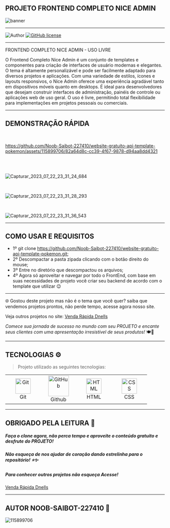 ## **PROJETO FRONTEND COMPLETO NICE ADMIN**

![banner](https://github.com/Noob-Saibot-227410/website-gratuito-api-template-pokemon/assets/115899706/278895ca-ca46-41b3-bbd7-dbabb60993a7)


<hr>

![Author](https://img.shields.io/badge/author-%40NOOB_SAIBOT_22742410-blue.svg)
[![GitHub license](https://img.shields.io/github/license/nauvalazhar/my-login.svg)](https://github.com/nauvalazhar/my-login/blob/master/LICENSE)


<hr>

FRONTEND COMPLETO NICE ADMIN - USO LIVRE

O Frontend Completo Nice Admin é um conjunto de templates e componentes para criação de interfaces de usuário modernas e elegantes. O tema é altamente personalizável e pode ser facilmente adaptado para diversos projetos e aplicações. Com uma variedade de estilos, ícones e layouts responsivos, o Nice Admin oferece uma experiência agradável tanto em dispositivos móveis quanto em desktops. É ideal para desenvolvedores que desejam construir interfaces de administração, painéis de controle ou aplicações web de uso geral. O uso é livre, permitindo total flexibilidade para implementações em projetos pessoais ou comerciais.

<hr>

## **DEMONSTRAÇÃO RÁPIDA**

<br>

https://github.com/Noob-Saibot-227410/website-gratuito-api-template-pokemon/assets/115899706/82a64d8c-cc39-4f67-9878-d94aa8dd4321


<br>

<br>

![Capturar_2023_07_22_23_31_24_684](https://github.com/Noob-Saibot-227410/website-gratuito-api-template-pokemon/assets/115899706/c335fa9a-81f2-42de-86dd-dfa4bf4fc8b3)

<br>

![Capturar_2023_07_22_23_31_28_293](https://github.com/Noob-Saibot-227410/website-gratuito-api-template-pokemon/assets/115899706/c7937536-c02c-4073-920c-08ecfc5c0bfd)

<br>

![Capturar_2023_07_22_23_31_36_543](https://github.com/Noob-Saibot-227410/website-gratuito-api-template-pokemon/assets/115899706/e8c9beb3-36a2-4a96-a908-8332d0fec261)

<hr>

## **COMO USAR E REQUISITOS**

- 1º git clone https://github.com/Noob-Saibot-227410/website-gratuito-api-template-pokemon.git;
- 2º Descompactar a pasta zipada clicando com o botão direito do mouse;
- 3º Entre no diretório que descompactou os arquivos;
- 4º Agora só aproveitar e navegar por todo o FrontEnd, com base em suas necessidades de projeto você criar seu backend de acordo com o template que utilizar 😉

<hr>

🌐 Gostou deste projeto mas não é o tema que você quer? saiba que vendemos projetos prontos, não perde tempo, acesse agora nosso site.

<p> Veja outros projetos no site: <a href = https://venda-rapida-dnells.web.app/ target="_blank"> Venda Rápida Dnells</a> <p>

*Comece sua jornada de sucesso no mundo com seu PROJETO e encante seus clientes com uma apresentação irresistível de seus produtos!* 🍽️🎉

<hr>

## TECNOLOGIAS ⚙️

> Projeto utilizado as seguintes tecnologias:

<table>
  <tr>
    <td align="center" width="96">
      <img src="https://user-images.githubusercontent.com/25181517/192108372-f71d70ac-7ae6-4c0d-8395-51d8870c2ef0.png" width="48" height="48" alt="Git" />
      <br>Git
    </td>
    <td align="center" width="96">
      <img src="https://techstack-generator.vercel.app/github-icon.svg" width="65" height="65" alt="GitHub" />
      <br>Github
    </td>
    <td align="center" width="96">
      <img src="https://skillicons.dev/icons?i=html" width="48" height="48" alt="HTML" />
      <br>HTML
    </td>
    <td align="center" width="96">
      <img src="https://skillicons.dev/icons?i=css" width="48" height="48" alt="CSS" />
      <br>CSS
    </td>
  </tr>
</table>
 
 <hr>

## OBRIGADO PELA LEITURA 📒

##### Faça o clone agora, não perca tempo e aproveite o conteúdo gratuito e desfrute do PROJETO!

##### Não esqueça de nos ajudar de coração dando estrelinha para o repositório! ⭐✨

##### Para conhecer outros projetos não esqueça Acesse!

<a href = https://venda-rapida-dnells.web.app/ target="_blank"> Venda Rápida Dnells</a>

<hr>

## AUTOR NOOB-SAIBOT-227410 📒

![115899706](https://github.com/Noob-Saibot-227410/website-gratuito-IA-support-para-equipamentos/assets/115899706/875bbbe4-18ba-4bae-8943-9f54af0b4e8d)
